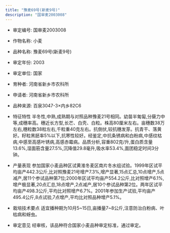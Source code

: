 ```yaml
---
title: "豫麦69号(新麦9号)"
description: "国审麦2003008"
---
```

* 审定编号:  国审麦2003008

*  作物名称:  小麦

*  品种名称:  豫麦69号(新麦9号)

*  审定年份:  2003

*  审定单位:  国家

* 育种者:  河南省新乡市农科所

*  申请者:  河南省新乡市农科所

*  品种来源:  百泉3047-3×内乡82C6

*  特征特性
半冬性,中熟,成熟期与对照品种豫麦21号相同。幼苗半匍匐,分蘖力中等,成穗率高。穗近长方型,长芒、白壳、白粒。株高80厘米左右。亩穗数38万左右,穗粒数38粒左右,千粒重40克左右。抗倒伏,较抗穗发芽。抗青干、落黄好。籽粒黑胚率5%以下,抗寒性较好。经鉴定,中抗条锈病和白粉病,中感纹枯病,中感至高感叶锈病,高感赤霉病。品质分析,容重802克/升,蛋白质含量13.6%,湿面筋含量27.5%,沉降值29.8毫升,吸水率53.4%,面团稳定时间3分钟。

*  产量表现
参加国家小麦品种区试黄淮冬麦区南片冬水组试验。1999年区试平均亩产442.3公斤,比对照豫麦21号增产7.3%,增产显著,15点汇总,10点增产,5点减产,居11个参试品种第7位;2000年区试平均亩产554.2公斤,比对照增产6.1%,增产极显著,20点汇总,18点增产,2点减产,居10个参试品种第2位。两年区试平均亩产498.3公斤,平均比对照增产6.7%。2001年参加生产试验,平均亩产495.4公斤,8点试验,7点增产,平均比对照品种增产5.1%。

*  栽培技术要点
适宜播种期为10月5~15日,亩播量7~8公斤,注意防治白粉病、叶枯病和蚜虫。

*  审定意见
经审核，该品种符合国家小麦品种审定标准，通过审定。
